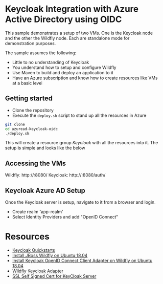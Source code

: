 # Keycloak Integration with Azure Active Directory using OIDC

This sample demonstrates a setup of two VMs. One is the Keycloak node and the other the Wildfly node. Each are standalone mode for demonstration purposes. 

The sample assumes the following:

-   Little to no understanding of Keycloak
-   You understand how to setup and configure Wildfly
-   Use Maven to build and deploy an application to it
-   Have an Azure subscription and know how to create resources like VMs at a basic level

## Getting started

- Clone the repository
- Execute the ```deploy.sh``` script to stand up all the resources in Azure

```bash
git clone
cd azuread-keycloak-oidc
./deploy.sh
```

This will create a resource group _Keycloak_ with all the resources into it. The setup is simple and looks like the below

## Accessing the VMs

Wildfly: http://<instance-public-ip>:8080/
Keycloak: http://<instance-public-ip>:8080/auth/

## Keycloak Azure AD Setup
Once the Keycloak server is setup, navigate to it from a browser and login.

-   Create realm 'app-realm'
-   Select Identity Providers and add "OpenID Connect"


# Resources

-   [Keycloak Quickstarts](https://github.com/keycloak/keycloak-quickstarts)
-   [Install JBoss Wildfly on Ubuntu 18.04](https://linuxize.com/post/how-to-install-wildfly-on-ubuntu-18-04/)
-   [Install Keycloak OpenID Connect Client Adapter on Wildfly on Ubuntu 18.04](https://medium.com/@hasnat.saeed/install-keycloak-openid-connect-client-adapter-on-wildfly-on-ubuntu-18-04-ef98a99fc528)
-   [Wildfly Keycloak Adapter](https://www.keycloak.org/docs/latest/securing_apps/#_jboss_adapter)
-   [SSL Self Signed Cert for KeyCloak Server](https://wjw465150.gitbooks.io/keycloak-documentation/content/server_installation/topics/network/https.html)
